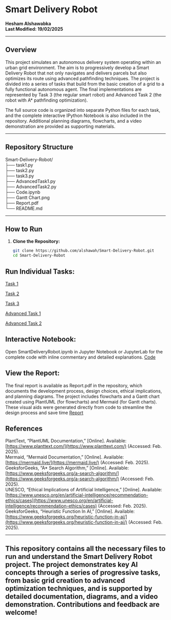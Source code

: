 # Smart Delivery Robot

**Hesham Alshawabka**   
**Last Modified: 19/02/2025**

---

## Overview

This project simulates an autonomous delivery system operating within an urban grid environment. The aim is to progressively develop a Smart Delivery Robot that not only navigates and delivers parcels but also optimizes its route using advanced pathfinding techniques. The project is divided into a series of tasks that build from the basic creation of a grid to a fully functional autonomous agent. The final implementations are represented by Task 3 (the regular smart robot) and Advanced Task 2 (the robot with A* pathfinding optimization).

The full source code is organized into separate Python files for each task, and the complete interactive IPython Notebook is also included in the repository. Additional planning diagrams, flowcharts, and a video demonstration are provided as supporting materials.

---

## Repository Structure


Smart-Delivery-Robot/ <br/>
├── task1.py  <br/>
├── task2.py  <br/>
├── task3.py  <br/>
├── AdvancedTask1.py  <br/>
├── AdvancedTask2.py  <br/>
├── Code.ipynb  <br/>
├── Gantt Chart.png  <br/>
├── Report.pdf  <br/>
└── README.md  <br/>

---

## How to Run

1. **Clone the Repository:**

   ```bash
   git clone https://github.com/alshawah/Smart-Delivery-Robot.git
   cd Smart-Delivery-Robot

## Run Individual Tasks:

[Task 1](../main/task1.py)

[Task 2](../main/task2.py)

[Task 3](../main/task3.py)

[Advanced Task 1](../main/AdvancedTask1.py)

[Advanced Task 2](../main/AdvancedTask2.py)


## Interactive Notebook:

Open SmartDeliveryRobot.ipynb in Jupyter Notebook or JupyterLab for the complete code with inline commentary and detailed explanations.
[Code](../main/Code.ipynb)

## View the Report:

The final report is available as Report.pdf in the repository, which documents the development process, design choices, ethical implications, and planning diagrams.
The project includes flowcharts and a Gantt chart created using PlantUML (for flowcharts) and Mermaid (for Gantt charts). These visual aids were generated directly from code to streamline the design process and save time
[Report](../main/Report.pdf)


## References
PlantText, “PlantUML Documentation,” [Online]. Available: [https://www.planttext.com/](https://www.planttext.com/) (Accessed: Feb. 2025).  <br/>
Mermaid, “Mermaid Documentation,” [Online]. Available: [https://mermaid.live/](https://mermaid.live/) (Accessed: Feb. 2025). <br/>
GeeksforGeeks, “A* Search Algorithm,” [Online]. Available: [https://www.geeksforgeeks.org/a-search-algorithm/](https://www.geeksforgeeks.org/a-search-algorithm/) (Accessed: Feb. 2025). <br/>
UNESCO, “Ethical Implications of Artificial Intelligence,” [Online]. Available: [https://www.unesco.org/en/artificial-intelligence/recommendation-ethics/cases](https://www.unesco.org/en/artificial-intelligence/recommendation-ethics/cases) (Accessed: Feb. 2025). <br/>
GeeksforGeeks, “Heuristic Function In AI,” [Online]. Available: [https://www.geeksforgeeks.org/heuristic-function-in-ai/](https://www.geeksforgeeks.org/heuristic-function-in-ai/) (Accessed: Feb. 2025). <br/>

---

## This repository contains all the necessary files to run and understand the Smart Delivery Robot project. The project demonstrates key AI concepts through a series of progressive tasks, from basic grid creation to advanced optimization techniques, and is supported by detailed documentation, diagrams, and a video demonstration. Contributions and feedback are welcome!

